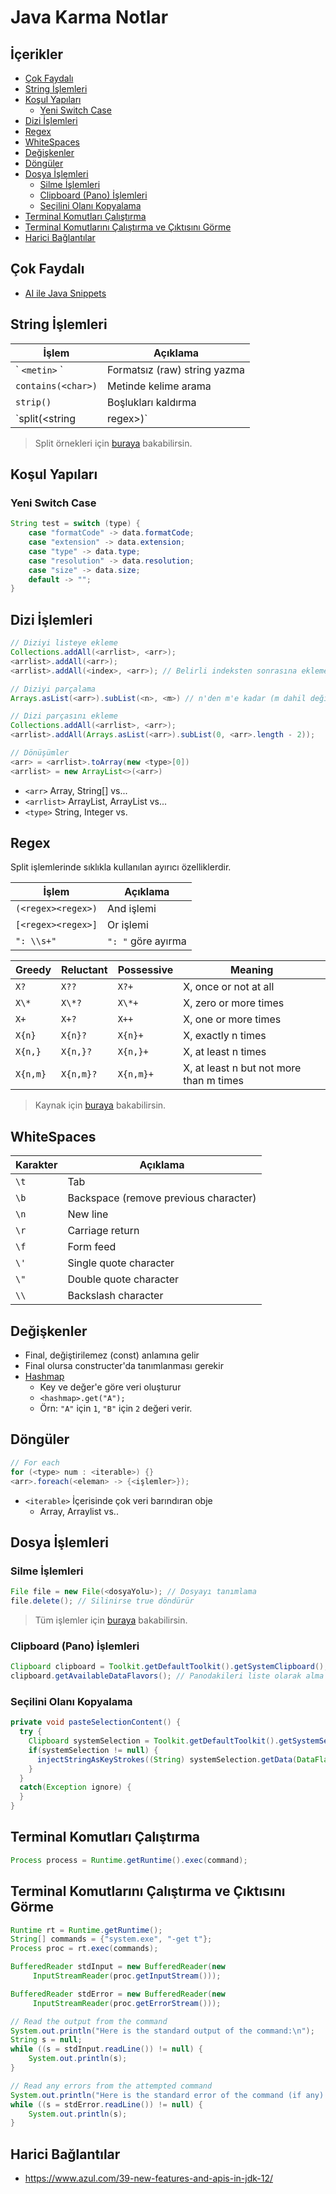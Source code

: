 # Java Karma Notlar <!-- omit in toc -->

## İçerikler <!-- omit in toc -->

- [Çok Faydalı](#%C3%87ok-Faydal%C4%B1)
- [String İşlemleri](#String-%C4%B0%C5%9Flemleri)
- [Koşul Yapıları](#Ko%C5%9Ful-Yap%C4%B1lar%C4%B1)
  - [Yeni Switch Case](#Yeni-Switch-Case)
- [Dizi İşlemleri](#Dizi-%C4%B0%C5%9Flemleri)
- [Regex](#Regex)
- [WhiteSpaces](#WhiteSpaces)
- [Değişkenler](#De%C4%9Fi%C5%9Fkenler)
- [Döngüler](#D%C3%B6ng%C3%BCler)
- [Dosya İşlemleri](#Dosya-%C4%B0%C5%9Flemleri)
  - [Silme İşlemleri](#Silme-%C4%B0%C5%9Flemleri)
  - [Clipboard (Pano) İşlemleri](#Clipboard-Pano-%C4%B0%C5%9Flemleri)
  - [Seçilini Olanı Kopyalama](#Se%C3%A7ilini-Olan%C4%B1-Kopyalama)
- [Terminal Komutları Çalıştırma](#Terminal-Komutlar%C4%B1-%C3%87al%C4%B1%C5%9Ft%C4%B1rma)
- [Terminal Komutlarını Çalıştırma ve Çıktısını Görme](#Terminal-Komutlar%C4%B1n%C4%B1-%C3%87al%C4%B1%C5%9Ft%C4%B1rma-ve-%C3%87%C4%B1kt%C4%B1s%C4%B1n%C4%B1-G%C3%B6rme)
- [Harici Bağlantılar](#Harici-Ba%C4%9Flant%C4%B1lar)

## Çok Faydalı

- [AI ile Java Snippets](https://www.codota.com/?utm_source=search-web)

## String İşlemleri

| İşlem                     | Açıklama                     |
| ------------------------- | ---------------------------- |
| \` `<metin>` \`           | Formatsız (raw) string yazma |
| `contains(<char>)`        | Metinde kelime arama         |
| `strip()`                 | Boşlukları kaldırma          |
| `split(<string | regex>)` | String ayrıştırma            |

> Split örnekleri için [buraya](https://www.javatpoint.com/java-string-split) bakabilirsin.

## Koşul Yapıları

### Yeni Switch Case

```java
String test = switch (type) {
    case "formatCode" -> data.formatCode;
    case "extension" -> data.extension;
    case "type" -> data.type;
    case "resolution" -> data.resolution;
    case "size" -> data.size;
    default -> "";
}
```

## Dizi İşlemleri

```java
// Diziyi listeye ekleme
Collections.addAll(<arrlist>, <arr>);
<arrlist>.addAll(<arr>);
<arrlist>.addAll(<index>, <arr>); // Belirli indeksten sonrasına ekleme

// Diziyi parçalama
Arrays.asList(<arr>).subList(<n>, <m>) // n'den m'e kadar (m dahil değil)

// Dizi parçasını ekleme
Collections.addAll(<arrlist>, <arr>);
<arrlist>.addAll(Arrays.asList(<arr>).subList(0, <arr>.length - 2));

// Dönüşümler
<arr> = <arrlist>.toArray(new <type>[0])
<arrlist> = new ArrayList<>(<arr>)
```

- `<arr>` Array, String[] vs...
- `<arrlist>` ArrayList<String>, ArrayList<Integer> vs...
- `<type>` String, Integer vs.

## Regex

Split işlemlerinde sıklıkla kullanılan ayırıcı özelliklerdir.

| İşlem              | Açıklama           |
| ------------------ | ------------------ |
| `(<regex><regex>)` | And işlemi         |
| `[<regex><regex>]` | Or işlemi          |
| `": \\s+"`         | `": "` göre ayırma |

| Greedy   | Reluctant | Possessive | Meaning                                 |
| -------- | --------- | ---------- | --------------------------------------- |
| `X?`     | `X??`     | `X?+`      | X, once or not at all                   |
| `X\*`    | `X\*?`    | `X\*+`     | X, zero or more times                   |
| `X+`     | `X+?`     | `X++`      | X, one or more times                    |
| `X{n}`   | `X{n}?`   | `X{n}+`    | X, exactly n times                      |
| `X{n,}`  | `X{n,}?`  | `X{n,}+`   | X, at least n times                     |
| `X{n,m}` | `X{n,m}?` | `X{n,m}+`  | X, at least n but not more than m times |

> Kaynak için [buraya](https://docs.oracle.com/javase/tutorial/essential/regex/quant.html) bakabilirsin.

## WhiteSpaces

| Karakter | Açıklama                              |
| -------- | ------------------------------------- |
| `\t`     | Tab                                   |
| `\b`     | Backspace (remove previous character) |
| `\n`     | New line                              |
| `\r`     | Carriage return                       |
| `\f`     | Form feed                             |
| `\'`     | Single quote character                |
| `\"`     | Double quote character                |
| `\\`     | Backslash character                   |

## Değişkenler

- Final, değiştirilemez (const) anlamına gelir
- Final olursa constructer'da tanımlanması gerekir
- [Hashmap](https://www.geeksforgeeks.org/java-util-hashmap-in-java/)
  - Key ve değer'e göre veri oluşturur
  - `<hashmap>.get("A");`
  - Örn: `"A"` için `1`, `"B"` için `2` değeri verir.

## Döngüler

```java
// For each
for (<type> num : <iterable>) {}
<arr>.foreach(<eleman> -> {<işlemler>});
```

- `<iterable>` İçerisinde çok veri barındıran obje
  - Array, Arraylist vs..

## Dosya İşlemleri

### Silme İşlemleri

```java
File file = new File(<dosyaYolu>); // Dosyayı tanımlama
file.delete(); // Silinirse true döndürür
```

> Tüm işlemler için [buraya](https://www.journaldev.com/830/java-delete-file-directory) bakabilirsin.

### Clipboard (Pano) İşlemleri

```java
Clipboard clipboard = Toolkit.getDefaultToolkit().getSystemClipboard(); // Panoyu alma
clipboard.getAvailableDataFlavors(); // Panodakileri liste olarak alma
```

### Seçilini Olanı Kopyalama

```java
private void pasteSelectionContent() {
  try {
    Clipboard systemSelection = Toolkit.getDefaultToolkit().getSystemSelection();
    if(systemSelection != null) {
      injectStringAsKeyStrokes((String) systemSelection.getData(DataFlavor.stringFlavor));
    }
  }
  catch(Exception ignore) {
  }
}
```

## Terminal Komutları Çalıştırma

```java
Process process = Runtime.getRuntime().exec(command);
```

## Terminal Komutlarını Çalıştırma ve Çıktısını Görme

```java
Runtime rt = Runtime.getRuntime();
String[] commands = {"system.exe", "-get t"};
Process proc = rt.exec(commands);

BufferedReader stdInput = new BufferedReader(new
     InputStreamReader(proc.getInputStream()));

BufferedReader stdError = new BufferedReader(new
     InputStreamReader(proc.getErrorStream()));

// Read the output from the command
System.out.println("Here is the standard output of the command:\n");
String s = null;
while ((s = stdInput.readLine()) != null) {
    System.out.println(s);
}

// Read any errors from the attempted command
System.out.println("Here is the standard error of the command (if any):\n");
while ((s = stdError.readLine()) != null) {
    System.out.println(s);
}
```

## Harici Bağlantılar

- <https://www.azul.com/39-new-features-and-apis-in-jdk-12/>

